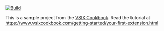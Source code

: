﻿[![Build](https://github.com/timheuer/vsix-devops-sample/actions/workflows/build.yaml/badge.svg)](https://github.com/timheuer/vsix-devops-sample/actions/workflows/build.yaml)

This is a sample project from the [VSIX Cookbook](https://www.vsixcookbook.com/). Read the tutorial at https://www.vsixcookbook.com/getting-started/your-first-extension.html